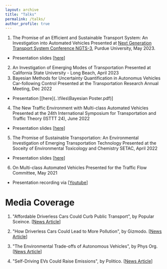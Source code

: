 ```yaml
---
layout: archive
title: "Talks"
permalink: /talks/
author_profile: true
---
```


1. The Promise of an Efficient and Sustainable Transport System: An Investigation into Automated Vehicles
Presented at [Next Generation Transport System Conference NGTS-3](https://www.ngts2023.nextrans.org/), Purdue University, May 2023. 
- Presentation slides [[here](..\files\NGTS_3_Talk.pdf)]
2. An Investigation of Emerging Modes of Transportation
Presented at California State University - Long Beach, April 2023
3. Bayesian Methods for Uncertainty Quantification in Autonomus Vehicles Car-following Control 
Presented at the Transportation Research Annual Meeting, Dec 2022
- Presentation [[here](..\files\Bayesian Poster.pdf)]
4. The New Traffic Environment with Multi-class Automated Vehicles 
Presented at the 24th International Symposium for Transportation and Traffic Theory (ISTTT 24), June 2022
- Presentation slides [[here](..\files\ISTTT24_Presentation/pdf)]
5. The Promise of Sustainable Transportation: An Environmental Investigation of Emerging Transportation Technology
Presented at the Soceity of Environmental Toxicology and Chemistry SETAC, April 2022
- Presentation slides [[here](..\files\SETAC_Presentation.pdf)]  
6. On Multi-class Automated Vehicles
Presented for the Traffic Flow Committee, May 2021
- Presentation recording via [[Youtube](https://www.youtube.com/watch?v=okmAiD5KeiE)]

Media Coverage
=====

1. "Affordable Driverless Cars Could Curb Public Transport", by Popular Sceince. [[News Article](https://www.popsci.com/technology/driverless-cars-sustainable/?taid=60aa35b701ef8e00017b4bec&utm_campaign=trueanthem_trending-content&utm_medium=social&utm_source=twitter)]

2. "How Driverless Cars Could Lead to More Pollution", by Gizmodo. [[News Article](https://gizmodo.com/how-driverless-cars-could-lead-to-more-pollution-1846955880?utm_content=gizmodo&utm_source=twitter&utm_medium=SocialMarketing&utm_campaign=dlvrit)]

3. "The Environmental Trade-offs of Autonomous Vehicles", by Phys Org. [[News Article](https://phys.org/news/2021-05-environmental-trade-offs-autonomous-vehicles.html)]

4. "Self-Driving EVs Could Raise Emissions", by Politico. [[News Article](https://subscriber.politicopro.com/article/eenews/1063733277)]
